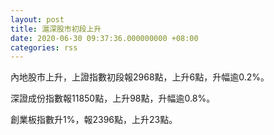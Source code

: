 ```yaml
---
layout: post
title: 滬深股市初段上升
date: 2020-06-30 09:37:36.000000000 +08:00
categories: rss
---
```


內地股市上升，上證指數初段報2968點，上升6點，升幅逾0.2%。

深證成份指數報11850點，上升98點，升幅逾0.8%。

創業板指數升1%，報2396點，上升23點。
